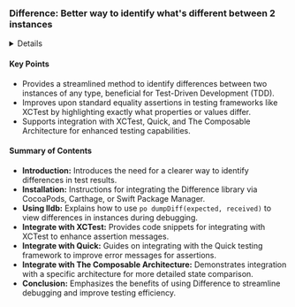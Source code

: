 ### Difference: Better way to identify what's different between 2 instances

<details>
**URL:** [Difference Repository on GitHub](https://github.com/krzysztofzablocki/Difference)

**Published:** Not specified  
**Last Updated:** Not specified

**Authors:** Krzysztof Zabłocki

**Tags:**  
`swift`, `ios`, `testing`, `macos`, `tvos`, `watchos`
</details>

#### Key Points
- Provides a streamlined method to identify differences between two instances of any type, beneficial for Test-Driven Development (TDD).
- Improves upon standard equality assertions in testing frameworks like XCTest by highlighting exactly what properties or values differ.
- Supports integration with XCTest, Quick, and The Composable Architecture for enhanced testing capabilities.

#### Summary of Contents
- **Introduction:** Introduces the need for a clearer way to identify differences in test results.
- **Installation:** Instructions for integrating the Difference library via CocoaPods, Carthage, or Swift Package Manager.
- **Using lldb:** Explains how to use `po dumpDiff(expected, received)` to view differences in instances during debugging.
- **Integrate with XCTest:** Provides code snippets for integrating with XCTest to enhance assertion messages.
- **Integrate with Quick:** Guides on integrating with the Quick testing framework to improve error messages for assertions.
- **Integrate with The Composable Architecture:** Demonstrates integration with a specific architecture for more detailed state comparison.
- **Conclusion:** Emphasizes the benefits of using Difference to streamline debugging and improve testing efficiency.

<LinkCard title="Read Full Article" href="https://github.com/krzysztofzablocki/Difference" />
